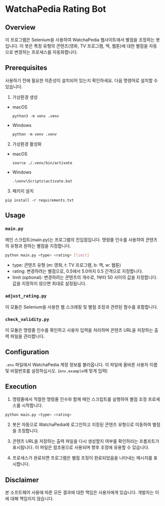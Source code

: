 # WatchaPedia Rating Bot

## Overview

이 프로그램은 Selenium을 사용하여 WatchaPedia 웹사이트에서 별점을 조정하는 봇입니다. 이 봇은 특정 유형의 콘텐츠(영화, TV 프로그램, 책, 웹툰)에 대한 별점을 자동으로 변경하는 프로세스를 자동화합니다.

## Prerequisites

사용하기 전에 필요한 의존성이 설치되어 있는지 확인하세요. 다음 명령어로 설치할 수 있습니다.

1. 가상환경 생성

- macOS

  ```shell
  python3 -m venv .venv
  ```

- Windows

  ```shell
  python -m venv .venv
  ```

2. 가상환경 활성화

- macOS

  ```shell
  source ./.venv/bin/activate
  ```

- Windows

  ```shell
  .\venv\Scripts\activate.bat
  ```

3. 패키지 설치

  ```shell
  pip install -r requirements.txt
  ```

## Usage

### `main.py`

메인 스크립트(main.py)는 프로그램의 진입점입니다. 명령줄 인수를 사용하여 콘텐츠의 유형과 원하는 별점을 지정합니다.

```bash
python main.py <type> <rating> [limit]
```

- type: 콘텐츠 유형 (m: 영화, t: TV 프로그램, b: 책, w: 웹툰)
- rating: 변경하려는 별점으로, 0.5에서 5.0까지 0.5 간격으로 지정합니다.
- limit (optional): 변경하려는 콘텐츠의 개수로, 1부터 50 사이의 값을 지정합니다. 값을 지정하지 않으면 최대로 설정됩니다.

### `adjust_rating.py`

이 모듈은 Selenium을 사용한 웹 스크래핑 및 별점 조정과 관련된 함수를 포함합니다.

### `check_validity.py`

이 모듈은 명령줄 인수를 확인하고 사용자 입력을 처리하며 콘텐츠 URL을 저장하는 출력 파일을 관리합니다.

## Configuration

`.env` 파일에서 WatchaPedia 계정 정보를 불러옵니다. 이 파일에 올바른 사용자 이름 및 비밀번호를 설정하십시오. (`env.example`에 맞게 입력)

## Execution

1. 명령줄에서 적절한 명령줄 인수와 함께 메인 스크립트를 실행하여 별점 조정 프로세스를 시작합니다.

  ```bash
  python main.py <type> <rating>
  ```

2. 봇은 자동으로 WatchaPedia에 로그인하고 지정된 콘텐츠 유형으로 이동하여 별점을 조정합니다.

3. 콘텐츠 URL을 저장하는 출력 파일을 다시 생성할지 여부를 확인하라는 프롬프트가 표시됩니다. 이 파일은 참조용으로 사용되며 향후 조정에 유용할 수 있습니다.

4. 프로세스가 완료되면 프로그램은 별점 조정이 완료되었음을 나타내는 메시지를 표시합니다.

## Disclaimer

본 소프트웨어 사용에 따른 모든 결과에 대한 책임은 사용자에게 있습니다. 개발자는 이에 대해 책임지지 않습니다.
